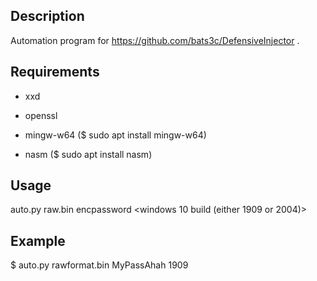 ## Description

Automation program for https://github.com/bats3c/DefensiveInjector .

## Requirements
  - xxd
  
  - openssl
  
  - mingw-w64 ($ sudo apt install mingw-w64)
  
  - nasm ($ sudo apt install nasm)

## Usage

auto.py raw.bin encpassword <windows 10 build (either 1909 or 2004)>

## Example

$ auto.py rawformat.bin MyPassAhah 1909

